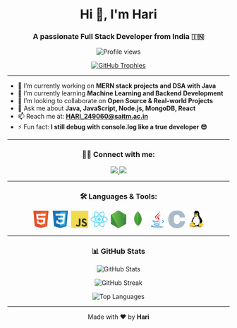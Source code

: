 <h1 align="center">Hi 👋, I'm Hari</h1>
<h3 align="center">A passionate Full Stack Developer from India 🇮🇳</h3>

<p align="center">
  <img src="https://komarev.com/ghpvc/?username=hari7206&label=Profile%20views&color=0e75b6&style=flat" alt="Profile views" />
</p>

<p align="center">
  <a href="https://github.com/ryo-ma/github-profile-trophy">
    <img src="https://github-profile-trophy.vercel.app/?username=hari7206&theme=darkhub&row=1&column=6" alt="GitHub Trophies" />
  </a>
</p>

---

- 🔭 I’m currently working on **MERN stack projects and DSA with Java**
- 🌱 I’m currently learning **Machine Learning and Backend Development**
- 👯 I’m looking to collaborate on **Open Source & Real-world Projects**
- 💬 Ask me about **Java, JavaScript, Node.js, MongoDB, React**
- 📫 Reach me at: **HARI_249060@saitm.ac.in**
- ⚡ Fun fact: **I still debug with console.log like a true developer 😎**

---

<h3 align="center">🧑‍💻 Connect with me:</h3>
<p align="center">
  <a href="https://instagram.com/0_itz_hari_0" target="_blank">
    <img src="https://img.shields.io/badge/Instagram-%23E4405F.svg?&style=for-the-badge&logo=instagram&logoColor=white" />
  </a>
  <a href="https://fb.com/itz hari" target="_blank">
    <img src="https://img.shields.io/badge/Facebook-%231877F2.svg?&style=for-the-badge&logo=facebook&logoColor=white" />
  </a>
</p>

---

<h3 align="center">🛠️ Languages & Tools:</h3>
<p align="center">
  <img src="https://raw.githubusercontent.com/devicons/devicon/master/icons/html5/html5-original.svg" alt="html5" width="40" height="40"/>
  <img src="https://raw.githubusercontent.com/devicons/devicon/master/icons/css3/css3-original.svg" alt="css3" width="40" height="40"/>
  <img src="https://raw.githubusercontent.com/devicons/devicon/master/icons/javascript/javascript-original.svg" alt="javascript" width="40" height="40"/>
  <img src="https://raw.githubusercontent.com/devicons/devicon/master/icons/react/react-original.svg" alt="react" width="40" height="40"/>
  <img src="https://raw.githubusercontent.com/devicons/devicon/master/icons/nodejs/nodejs-original.svg" alt="nodejs" width="40" height="40"/>
  <img src="https://raw.githubusercontent.com/devicons/devicon/master/icons/mongodb/mongodb-original.svg" alt="mongodb" width="40" height="40"/>
  <img src="https://raw.githubusercontent.com/devicons/devicon/master/icons/java/java-original.svg" alt="java" width="40" height="40"/>
  <img src="https://raw.githubusercontent.com/devicons/devicon/master/icons/c/c-original.svg" alt="c" width="40" height="40"/>
  <img src="https://raw.githubusercontent.com/devicons/devicon/master/icons/linux/linux-original.svg" alt="linux" width="40" height="40"/>
</p>

---

<h3 align="center">📊 GitHub Stats</h3>
<p align="center">
  <img src="https://github-readme-stats.vercel.app/api?username=hari7206&show_icons=true&theme=radical" alt="GitHub Stats" />
</p>

<p align="center">
  <img src="https://github-readme-streak-stats.herokuapp.com/?user=hari7206&theme=radical" alt="GitHub Streak" />
</p>

<p align="center">
  <img src="https://github-readme-stats.vercel.app/api/top-langs/?username=hari7206&layout=compact&theme=radical" alt="Top Languages" />
</p>

---

<p align="center">
  Made with ❤️ by <strong>Hari</strong>
</p>
